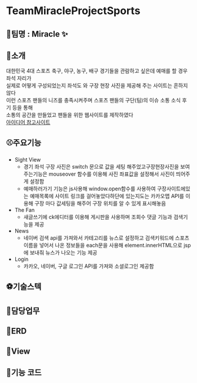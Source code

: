 # TeamMiracleProjectSports
## 📌팀명 : Miracle ✨

## 📌소개
대한민국 4대 스포츠 축구, 야구, 농구, 배구 경기들을 관람하고 싶은데 예매를 할 경우 좌석 자리가<br>
실제로 어떻게 구성되었는지 좌석도 와 구장 현장 사진을 제공해 주는 사이트는 흔하지 않다<br>
이런 스포츠 팬들의 니즈를 충족시켜주며 스포츠 팬들의 구단(팀)의 이슈 소통 소식 후기 등을 통해<br>
소통의 공간을 만들었고 팬들을 위한 웹사이트를 제작하였다<br>
[아이디어 참고사이트](https://myseatcheck.com/)

## ⚾주요기능
* Sight View
  * 경기 좌석 구장 사진은 switch 문으로 값을 세팅 해주었고구장현장사진을 보여주는기능은 mouseover 함수를 이용해 사진 좌표값을 설정해서 사진이 띄어주게 설정함<br>
  * 예매하러가기 기능은 js사용해 window.open함수를 사용하여 구장사이트에있는 예매목록에 사이트 링크를 걸어놓았다하단에 있는지도는 카카오맵 API를 이용해 구장 마다 값세팅을 해주어 구장 위치를 알 수 있게 표시해놓음<br>
* The Fan
  * 새글쓰기에 ck에디터를 이용해 게시판을 사용하며 조회수 댓글 기능과 검색기능을 제공<br>
* News
  * 네이버 검색 api를 가져와서 카테고리를 뉴스로 설정하고 검색키워드에 스포츠이름을 넣어서
    나온 정보들을 each문을 사용해 element.innerHTML으로 jsp에 보내줘 뉴스가 나오는 기능 제공
* Login
  * 카카오, 네이버, 구글 로그인 API를 가져와 소셜로그인 제공함    
 

## ⚽기술스텍

## 🧑담당업무

## 🏐ERD

## 🏀View

## 📌기능 코드
